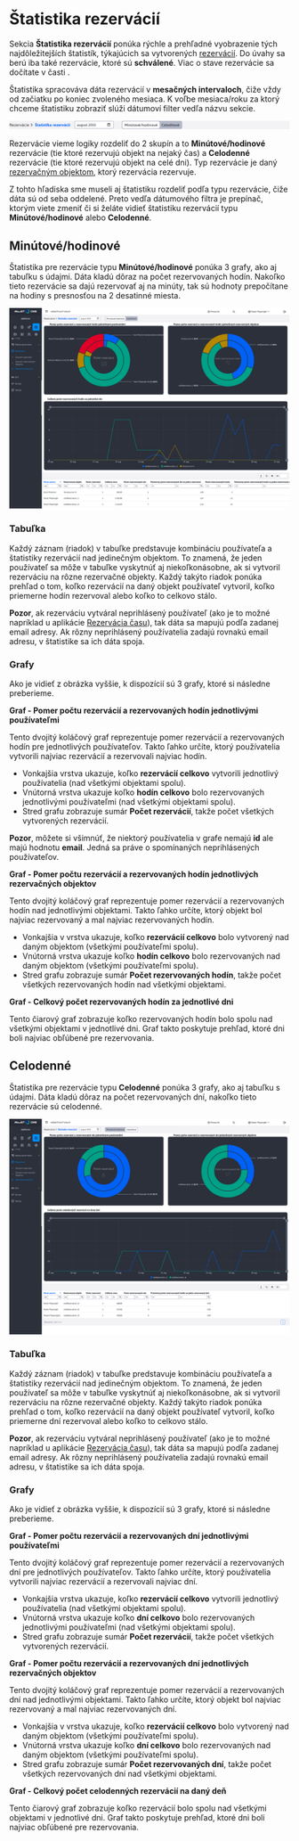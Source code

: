 # Štatistika rezervácií

Sekcia **Štatistika rezervácií** ponúka rýchle a prehľadné vyobrazenie tých najdôležitejších štatistík, týkajúcich sa vytvorených [rezervácií](../reservations/README.md). Do úvahy sa berú iba také rezervácie, ktoré sú **schválené**. Viac o stave rezervácie sa dočítate v časti [](../reservations/README.md#schvaľovanie-rezervácií).

Štatistika spracováva dáta rezervácií v **mesačných intervaloch**, čiže vždy od začiatku po koniec zvoleného mesiaca. K voľbe mesiaca/roku za ktorý chceme štatistiku zobraziť slúži dátumoví filter vedľa názvu sekcie.

![](extfilter.png)

Rezervácie vieme logiky rozdeliť do 2 skupín a to **Minútové/hodinové** rezervácie (tie ktoré rezervujú objekt na nejaký čas) a **Celodenné** rezervácie (tie ktoré rezervujú objekt na celé dni). Typ rezervácie je daný [rezervačným objektom](../reservation-objects/README.md), ktorý rezervácia rezervuje.

Z tohto hľadiska sme museli aj štatistiku rozdeliť podľa typu rezervácie, čiže dáta sú od seba oddelené. Preto vedľa dátumového filtra je prepínač, ktorým viete zmeniť či si želáte vidieť štatistiku rezervácií typu **Minútové/hodinové** alebo **Celodenné**.

## Minútové/hodinové

Štatistika pre rezervácie typu **Minútové/hodinové** ponúka 3 grafy, ako aj tabuľku s údajmi. Dáta kladú dôraz na počet rezervovaných hodín. Nakoľko tieto rezervácie sa dajú rezervovať aj na minúty, tak sú hodnoty prepočítane na hodiny s presnosťou na 2 desatinné miesta.

![](datatable_hours.png)

### Tabuľka

Každý záznam (riadok) v tabuľke predstavuje kombináciu používateľa a štatistiky rezervácií nad jedinečným objektom. To znamená, že jeden používateľ sa môže v tabuľke vyskytnúť aj niekoľkonásobne, ak si vytvoril rezerváciu na rôzne rezervačné objekty. Každý takýto riadok ponúka prehľad o tom, koľko rezervácií na daný objekt používateľ vytvoril, koľko priemerne hodín rezervoval alebo koľko to celkovo stálo.

**Pozor**, ak rezerváciu vytváral neprihlásený používateľ (ako je to možné napríklad u aplikácie [Rezervácia času](../time-book-app/README.md)), tak dáta sa mapujú podľa zadanej email adresy. Ak rôzny neprihlásený používatelia zadajú rovnakú email adresu, v štatistike sa ich dáta spoja.

### Grafy

Ako je vidieť z obrázka vyššie, k dispozícií sú 3 grafy, ktoré si následne preberieme.

**Graf - Pomer počtu rezervácií a rezervovaných hodín jednotlivými používateľmi**

Tento dvojitý koláčový graf reprezentuje pomer rezervácií a rezervovaných hodín pre jednotlivých používateľov. Takto ľahko určíte, ktorý používatelia vytvorili najviac rezervácií a rezervovali najviac hodín.

- Vonkajšia vrstva ukazuje, koľko **rezervácií celkovo** vytvorili jednotlivý používatelia (nad všetkými objektami spolu).
- Vnútorná vrstva ukazuje koľko **hodín celkovo** bolo rezervovaných jednotlivými používateľmi (nad všetkými objektami spolu).
- Stred grafu zobrazuje sumár  **Počet rezervácií**, takže počet všetkých vytvorených rezervácií.

**Pozor**, môžete si všimnúť, že niektorý používatelia v grafe nemajú **id** ale majú hodnotu **email**. Jedná sa práve o spomínaných neprihlásených používateľov.

**Graf - Pomer počtu rezervácií a rezervovaných hodín jednotlivých rezervačných objektov**

Tento dvojitý koláčový graf reprezentuje pomer rezervácií a rezervovaných hodín nad jednotlivými objektami. Takto ľahko určíte, ktorý objekt bol najviac rezervovaný a mal najviac rezervovaných hodín.

- Vonkajšia v vrstva ukazuje, koľko **rezervácií celkovo** bolo vytvorený nad daným objektom (všetkými používateľmi spolu).
- Vnútorná vrstva ukazuje koľko **hodín celkovo** bolo rezervovaných nad daným objektom (všetkými používateľmi spolu).
- Stred grafu zobrazuje sumár  **Počet rezervovaných hodín**, takže počet všetkých rezervovaných hodín nad všetkými objektami.

**Graf - Celkový počet rezervovaných hodín za jednotlivé dni**

Tento čiarový graf zobrazuje koľko rezervovaných hodín bolo spolu nad všetkými objektami v jednotlivé dni. Graf takto poskytuje prehľad, ktoré dni boli najviac obľúbené pre rezervovania.

## Celodenné

Štatistika pre rezervácie typu **Celodenné** ponúka 3 grafy, ako aj tabuľku s údajmi. Dáta kladú dôraz na počet rezervovaných dní, nakoľko tieto rezervácie sú celodenné.

![](datatable_days.png)

### Tabuľka

Každý záznam (riadok) v tabuľke predstavuje kombináciu používateľa a štatistiky rezervácií nad jedinečným objektom. To znamená, že jeden používateľ sa môže v tabuľke vyskytnúť aj niekoľkonásobne, ak si vytvoril rezerváciu na rôzne rezervačné objekty. Každý takýto riadok ponúka prehľad o tom, koľko rezervácií na daný objekt používateľ vytvoril, koľko priemerne dní rezervoval alebo koľko to celkovo stálo.

**Pozor**, ak rezerváciu vytváral neprihlásený používateľ (ako je to možné napríklad u aplikácie [Rezervácia času](../time-book-app/README.md)), tak dáta sa mapujú podľa zadanej email adresy. Ak rôzny neprihlásený používatelia zadajú rovnakú email adresu, v štatistike sa ich dáta spoja.

### Grafy

Ako je vidieť z obrázka vyššie, k dispozícií sú 3 grafy, ktoré si následne preberieme.

**Graf - Pomer počtu rezervácií a rezervovaných dní jednotlivými používateľmi**

Tento dvojitý koláčový graf reprezentuje pomer rezervácií a rezervovaných dní pre jednotlivých používateľov. Takto ľahko určíte, ktorý používatelia vytvorili najviac rezervácií a rezervovali najviac dní.

- Vonkajšia vrstva ukazuje, koľko **rezervácií celkovo** vytvorili jednotlivý používatelia (nad všetkými objektami spolu).
- Vnútorná vrstva ukazuje koľko **dní celkovo** bolo rezervovaných jednotlivými používateľmi (nad všetkými objektami spolu).
- Stred grafu zobrazuje sumár  **Počet rezervácií**, takže počet všetkých vytvorených rezervácií.

**Graf - Pomer počtu rezervácií a rezervovaných dní jednotlivých rezervačných objektov**

Tento dvojitý koláčový graf reprezentuje pomer rezervácií a rezervovaných dní nad jednotlivými objektami. Takto ľahko určíte, ktorý objekt bol najviac rezervovaný a mal najviac rezervovaných dní.

- Vonkajšia v vrstva ukazuje, koľko **rezervácií celkovo** bolo vytvorený nad daným objektom (všetkými používateľmi spolu).
- Vnútorná vrstva ukazuje koľko **dní celkovo** bolo rezervovaných nad daným objektom (všetkými používateľmi spolu).
- Stred grafu zobrazuje sumár  **Počet rezervovaných dní**, takže počet všetkých rezervovaných dní nad všetkými objektami.

**Graf - Celkový počet celodenných rezervácií na daný deň**

Tento čiarový graf zobrazuje koľko rezervácií bolo spolu nad všetkými objektami v jednotlivé dni. Graf takto poskytuje prehľad, ktoré dni boli najviac obľúbené pre rezervovania.